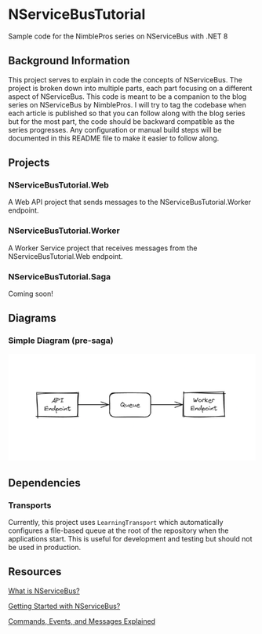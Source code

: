 # NServiceBusTutorial

Sample code for the NimblePros series on NServiceBus with .NET 8

## Background Information

This project serves to explain in code the concepts of NServiceBus. The project is broken down into multiple parts, each part focusing on a different aspect of NServiceBus. This code is meant to be a companion to the blog series on NServiceBus by NimblePros. I will try to tag the codebase when each article is published so that you can follow along with the blog series but for the most part, the code should be backward compatible as the series progresses. Any configuration or manual build steps will be documented in this README file to make it easier to follow along.

## Projects 

### NServiceBusTutorial.Web

A Web API project that sends messages to the NServiceBusTutorial.Worker endpoint.

### NServiceBusTutorial.Worker

A Worker Service project that receives messages from the NServiceBusTutorial.Web endpoint.

### NServiceBusTutorial.Saga 

Coming soon!

## Diagrams

### Simple Diagram (pre-saga)

![Simplified Architecture](./docs/getting-started-architecture.png)

## Dependencies

### Transports

Currently, this project uses `LearningTransport` which automatically configures a file-based queue at the root of the repository when the applications start. This is useful for development and testing but should not be used in production.

## Resources

[What is NServiceBus?](https://blog.nimblepros.com/blogs/what-is-nservicebus/)

[Getting Started with NServiceBus?](https://blog.nimblepros.com/blogs/getting-started-with-nservicebus/)

[Commands, Events, and Messages Explained](https://blog.nimblepros.com/blogs/commands-events-messages-explained)
